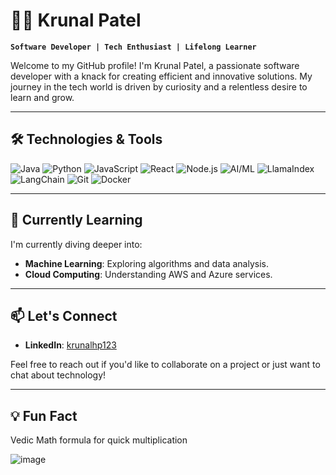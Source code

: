 # 👨‍💻 Krunal Patel

**`Software Developer | Tech Enthusiast | Lifelong Learner`**

Welcome to my GitHub profile! I'm Krunal Patel, a passionate software developer with a knack for creating efficient and innovative solutions. My journey in the tech world is driven by curiosity and a relentless desire to learn and grow.

---

## 🛠️ Technologies & Tools

![Java](https://img.shields.io/badge/-Java-007396?style=flat-square&logo=java&logoColor=white)
![Python](https://img.shields.io/badge/-Python-3776AB?style=flat-square&logo=python&logoColor=white)
![JavaScript](https://img.shields.io/badge/-JavaScript-F7DF1E?style=flat-square&logo=javascript&logoColor=black)
![React](https://img.shields.io/badge/-React-61DAFB?style=flat-square&logo=react&logoColor=black)
![Node.js](https://img.shields.io/badge/-Node.js-339933?style=flat-square&logo=node.js&logoColor=white)
![AI/ML](https://img.shields.io/badge/-AI%2FML-FF6F00?style=flat-square&logo=ai&logoColor=white)
![LlamaIndex](https://img.shields.io/badge/-LlamaIndex-FF4500?style=flat-square&logo=llama&logoColor=white)
![LangChain](https://img.shields.io/badge/-LangChain-8A2BE2?style=flat-square&logo=langchain&logoColor=white)
![Git](https://img.shields.io/badge/-Git-F05032?style=flat-square&logo=git&logoColor=white)
![Docker](https://img.shields.io/badge/-Docker-2496ED?style=flat-square&logo=docker&logoColor=white)

---


## 🌱 Currently Learning

I'm currently diving deeper into:

- **Machine Learning**: Exploring algorithms and data analysis.
- **Cloud Computing**: Understanding AWS and Azure services.
---

## 📫 Let's Connect

- **LinkedIn**: [krunalhp123](https://www.linkedin.com/in/krunalhp123/)

Feel free to reach out if you'd like to collaborate on a project or just want to chat about technology!

---

## 💡 Fun Fact
Vedic Math formula for quick multiplication

![image](https://github.com/user-attachments/assets/89a4a73e-f35f-4f63-bc28-01ad833ae758)



